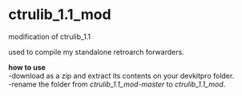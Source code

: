 # ctrulib_1.1_mod
 modification of ctrulib_1.1

used to compile my standalone retroarch forwarders.

**how to use**</br>
-download as a zip and extract its contents on your devkitpro folder.</br>
-rename the folder from _ctrulib_1.1_mod-master_ to _ctrulib_1.1_mod_.
